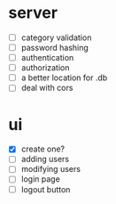 # server
- [ ] category validation
- [ ] password hashing
- [ ] authentication
- [ ] authorization
- [ ] a better location for .db
- [ ] deal with cors
# ui
- [X] create one?
- [ ] adding users
- [ ] modifying users
- [ ] login page
- [ ] logout button
